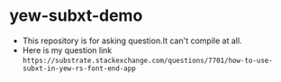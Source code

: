 # yew-subxt-demo

- This repository is for asking question.It can't compile at all.
- Here is my question link `https://substrate.stackexchange.com/questions/7701/how-to-use-subxt-in-yew-rs-font-end-app`
